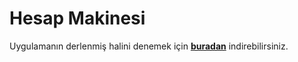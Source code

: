 # Hesap Makinesi

Uygulamanın derlenmiş halini denemek için [**buradan**](https://github.com/Asherosel/HesapMakinesi/releases/download/v1.0.0/Hesap.Makinesi.msi) indirebilirsiniz.

